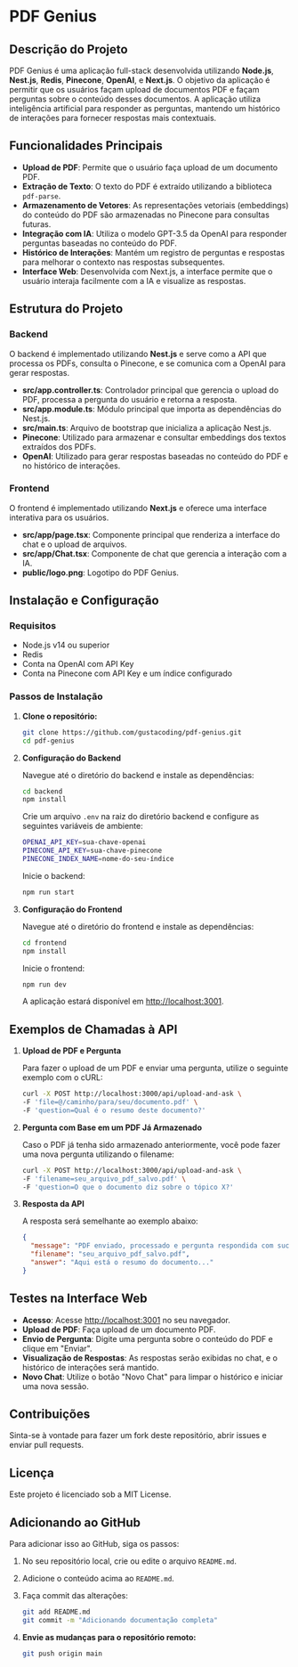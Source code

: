 # PDF Genius

## Descrição do Projeto

PDF Genius é uma aplicação full-stack desenvolvida utilizando **Node.js**, **Nest.js**, **Redis**, **Pinecone**, **OpenAI**, e **Next.js**. O objetivo da aplicação é permitir que os usuários façam upload de documentos PDF e façam perguntas sobre o conteúdo desses documentos. A aplicação utiliza inteligência artificial para responder as perguntas, mantendo um histórico de interações para fornecer respostas mais contextuais.

## Funcionalidades Principais

- **Upload de PDF**: Permite que o usuário faça upload de um documento PDF.
- **Extração de Texto**: O texto do PDF é extraído utilizando a biblioteca `pdf-parse`.
- **Armazenamento de Vetores**: As representações vetoriais (embeddings) do conteúdo do PDF são armazenadas no Pinecone para consultas futuras.
- **Integração com IA**: Utiliza o modelo GPT-3.5 da OpenAI para responder perguntas baseadas no conteúdo do PDF.
- **Histórico de Interações**: Mantém um registro de perguntas e respostas para melhorar o contexto nas respostas subsequentes.
- **Interface Web**: Desenvolvida com Next.js, a interface permite que o usuário interaja facilmente com a IA e visualize as respostas.

## Estrutura do Projeto

### Backend

O backend é implementado utilizando **Nest.js** e serve como a API que processa os PDFs, consulta o Pinecone, e se comunica com a OpenAI para gerar respostas.

- **src/app.controller.ts**: Controlador principal que gerencia o upload do PDF, processa a pergunta do usuário e retorna a resposta.
- **src/app.module.ts**: Módulo principal que importa as dependências do Nest.js.
- **src/main.ts**: Arquivo de bootstrap que inicializa a aplicação Nest.js.
- **Pinecone**: Utilizado para armazenar e consultar embeddings dos textos extraídos dos PDFs.
- **OpenAI**: Utilizado para gerar respostas baseadas no conteúdo do PDF e no histórico de interações.

### Frontend

O frontend é implementado utilizando **Next.js** e oferece uma interface interativa para os usuários.

- **src/app/page.tsx**: Componente principal que renderiza a interface do chat e o upload de arquivos.
- **src/app/Chat.tsx**: Componente de chat que gerencia a interação com a IA.
- **public/logo.png**: Logotipo do PDF Genius.

## Instalação e Configuração

### Requisitos

- Node.js v14 ou superior
- Redis
- Conta na OpenAI com API Key
- Conta na Pinecone com API Key e um índice configurado

### Passos de Instalação

1. **Clone o repositório:**

   ```bash
   git clone https://github.com/gustacoding/pdf-genius.git
   cd pdf-genius

   ```

2. **Configuração do Backend**

   Navegue até o diretório do backend e instale as dependências:

   ```bash
   cd backend
   npm install
   ```

   Crie um arquivo `.env` na raiz do diretório backend e configure as seguintes variáveis de ambiente:

   ```bash
   OPENAI_API_KEY=sua-chave-openai
   PINECONE_API_KEY=sua-chave-pinecone
   PINECONE_INDEX_NAME=nome-do-seu-índice
   ```

   Inicie o backend:

   ```bash
   npm run start
   ```

3. **Configuração do Frontend**

   Navegue até o diretório do frontend e instale as dependências:

   ```bash
   cd frontend
   npm install
   ```

   Inicie o frontend:

   ```bash
   npm run dev
   ```

   A aplicação estará disponível em [http://localhost:3001](http://localhost:3001).

## Exemplos de Chamadas à API

1. **Upload de PDF e Pergunta**

   Para fazer o upload de um PDF e enviar uma pergunta, utilize o seguinte exemplo com o cURL:

   ```bash
   curl -X POST http://localhost:3000/api/upload-and-ask \
   -F 'file=@/caminho/para/seu/documento.pdf' \
   -F 'question=Qual é o resumo deste documento?'
   ```

2. **Pergunta com Base em um PDF Já Armazenado**

   Caso o PDF já tenha sido armazenado anteriormente, você pode fazer uma nova pergunta utilizando o filename:

   ```bash
   curl -X POST http://localhost:3000/api/upload-and-ask \
   -F 'filename=seu_arquivo_pdf_salvo.pdf' \
   -F 'question=O que o documento diz sobre o tópico X?'
   ```

3. **Resposta da API**

   A resposta será semelhante ao exemplo abaixo:

   ```json
   {
     "message": "PDF enviado, processado e pergunta respondida com sucesso!",
     "filename": "seu_arquivo_pdf_salvo.pdf",
     "answer": "Aqui está o resumo do documento..."
   }
   ```

## Testes na Interface Web

- **Acesso**: Acesse [http://localhost:3001](http://localhost:3001) no seu navegador.
- **Upload de PDF**: Faça upload de um documento PDF.
- **Envio de Pergunta**: Digite uma pergunta sobre o conteúdo do PDF e clique em "Enviar".
- **Visualização de Respostas**: As respostas serão exibidas no chat, e o histórico de interações será mantido.
- **Novo Chat**: Utilize o botão "Novo Chat" para limpar o histórico e iniciar uma nova sessão.

## Contribuições

Sinta-se à vontade para fazer um fork deste repositório, abrir issues e enviar pull requests.

## Licença

Este projeto é licenciado sob a MIT License.

## Adicionando ao GitHub

Para adicionar isso ao GitHub, siga os passos:

1. No seu repositório local, crie ou edite o arquivo `README.md`.
2. Adicione o conteúdo acima ao `README.md`.
3. Faça commit das alterações:

   ```bash
   git add README.md
   git commit -m "Adicionando documentação completa"
   ```

4. **Envie as mudanças para o repositório remoto:**

   ```bash
   git push origin main
   ```
